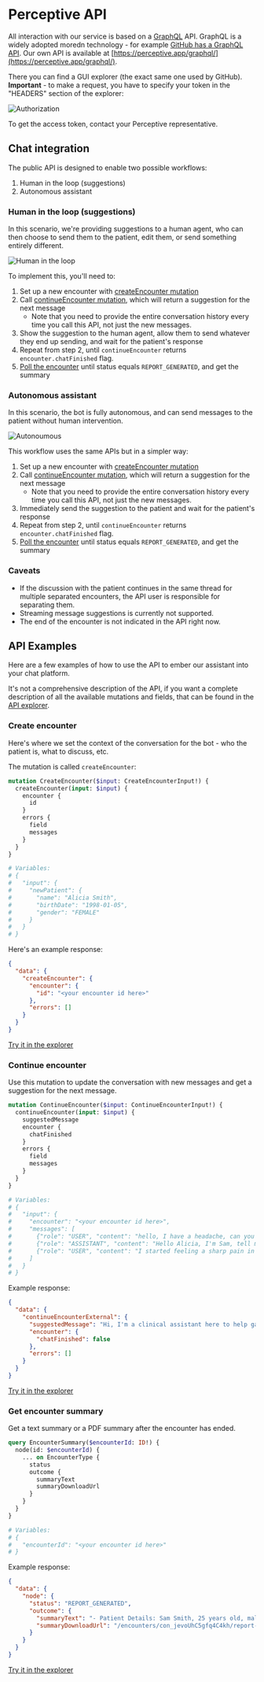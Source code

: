 # Perceptive API

All interaction with our service is based on a [GraphQL](https://graphql.org/) API. GraphQL is a widely adopted moredn technology - for example [GitHub has a GraphQL API](https://docs.github.com/en/graphql/overview/explorer). Our own API is available at [https://perceptive.app/graphql/](https://perceptive.app/graphql/).

There you can find a GUI explorer (the exact same one used by GitHub). **Important** - to make a request, you have to specify your token in the "HEADERS" section of the explorer:

![Authorization](resources/authorization.png)

To get the access token, contact your Perceptive representative.


## Chat integration

The public API is designed to enable two possible workflows:
1. Human in the loop (suggestions)
2. Autonomous assistant


### Human in the loop (suggestions)

In this scenario, we're providing suggestions to a human agent, who can then choose to send them to the patient, edit them, or send something entirely different.

![Human in the loop](resources/human-in-the-loop.png)

To implement this, you'll need to:
1. Set up a new encounter with [createEncounter mutation](#create-encounter)
2. Call [continueEncounter mutation](#continue-encounter), which will return a suggestion for the next message
   * Note that you need to provide the entire conversation history every time you call this API, not just the new messages.
3. Show the suggestion to the human agent, allow them to send whatever they end up sending, and wait for the patient's response
4. Repeat from step 2, until `continueEncounter` returns `encounter.chatFinished` flag.
5. [Poll the encounter](#get-encounter-summary) until status equals `REPORT_GENERATED`, and get the summary


### Autonomous assistant

In this scenario, the bot is fully autonomous, and can send messages to the patient without human intervention.

![Autonoumous](resources/autonomous.png)

This workflow uses the same APIs but in a simpler way:
1. Set up a new encounter with [createEncounter mutation](#create-encounter)
2. Call [continueEncounter mutation](#continue-encounter), which will return a suggestion for the next message
   * Note that you need to provide the entire conversation history every time you call this API, not just the new messages.
3. Immediately send the suggestion to the patient and wait for the patient's response
4. Repeat from step 2, until `continueEncounter` returns `encounter.chatFinished` flag.
5. [Poll the encounter](#get-encounter-summary) until status equals `REPORT_GENERATED`, and get the summary

### Caveats

* If the discussion with the patient continues in the same thread for multiple separated encounters, the API user is responsible for separating them.
* Streaming message suggestions is currently not supported.
* The end of the encounter is not indicated in the API right now.


## API Examples

Here are a few examples of how to use the API to ember our assistant into your chat platform.

It's not a comprehensive description of the API, if you want a complete description of all the available mutations and fields, that can be found in the [API explorer](https://perceptive.care/graphql/).

### Create encounter

Here's where we set the context of the conversation for the bot - who the patient is, what to discuss, etc.

The mutation is called `createEncounter`:
```graphql
mutation CreateEncounter($input: CreateEncounterInput!) {
  createEncounter(input: $input) {
    encounter {
      id
    }
    errors {
      field
      messages
    }
  }
}

# Variables:
# {
#   "input": {
#     "newPatient": {
#       "name": "Alicia Smith",
#       "birthDate": "1998-01-05",
#       "gender": "FEMALE"
#     }
#   }
# }
```

Here's an example response:
```json
{
  "data": {
    "createEncounter": {
      "encounter": {
        "id": "<your encounter id here>"
      },
      "errors": []
    }
  }
}
```

[Try it in the explorer](https://perceptive.care/graphql/#query=%23%20Don't%20forget%20the%20Authorization%20header%0A%0Amutation%20CreateEncounter(%24input%3A%20CreateEncounterInput!)%20%7B%0A%20%20createEncounter(input%3A%20%24input)%20%7B%0A%20%20%20%20encounter%20%7B%0A%20%20%20%20%20%20id%0A%20%20%20%20%7D%0A%20%20%20%20errors%20%7B%0A%20%20%20%20%20%20field%0A%20%20%20%20%20%20messages%0A%20%20%20%20%7D%0A%20%20%7D%0A%7D%0A&operationName=CreateEncounter&variables=%7B%0A%20%20%22input%22%3A%20%7B%0A%20%20%20%20%22newPatient%22%3A%20%7B%0A%20%20%20%20%20%20%22name%22%3A%20%22Alicia%20Smith%22%2C%0A%20%20%20%20%20%20%22birthDate%22%3A%20%221998-01-05%22%2C%0A%20%20%20%20%20%20%22gender%22%3A%20%22FEMALE%22%0A%20%20%20%20%7D%0A%20%20%7D%0A%7D)


### Continue encounter

Use this mutation to update the conversation with new messages and get a suggestion for the next message.

```graphql
mutation ContinueEncounter($input: ContinueEncounterInput!) {
  continueEncounter(input: $input) {
    suggestedMessage
    encounter {
      chatFinished
    }
    errors {
      field
      messages
    }
  }
}

# Variables:
# {
#   "input": {
#     "encounter": "<your encounter id here>",
#     "messages": [
#       {"role": "USER", "content": "hello, I have a headache, can you help?"},
#       {"role": "ASSISTANT", "content": "Hello Alicia, I'm Sam, tell me about your headache please."},
#       {"role": "USER", "content": "I started feeling a sharp pain in my head a few days ago"}
#     ]
#   }
# }
```

Example response:
```json
{
  "data": {
    "continueEncounterExternal": {
      "suggestedMessage": "Hi, I'm a clinical assistant here to help gather information for Dr. Johnson. Could you tell me in your own words what's been going on with your headaches?",
      "encounter": {
        "chatFinished": false
      },
      "errors": []
    }
  }
}
```

[Try it in the explorer](https://perceptive.care/graphql/#query=%23%20Don't%20forget%20the%20Authorization%20header%0A%0Amutation%20ContinueEncounter(%24input%3A%20ContinueEncounterInput!)%20%7B%0A%20%20continueEncounter(input%3A%20%24input)%20%7B%0A%20%20%20%20suggestedMessage%0A%20%20%20%20encounter%20%7B%0A%20%20%20%20%20%20chatFinished%0A%20%20%20%20%7D%0A%20%20%20%20errors%20%7B%0A%20%20%20%20%20%20field%0A%20%20%20%20%20%20messages%0A%20%20%20%20%7D%0A%20%20%7D%0A%7D%0A%0A&operationName=ContinueEncounter&variables=%7B%0A%20%20%22input%22%3A%20%7B%0A%20%20%20%20%22encounter%22%3A%20%22%3Cyour%20encounter%20id%20here%3E%22%2C%0A%20%20%20%20%22messages%22%3A%20%5B%0A%20%20%20%20%20%20%7B%22role%22%3A%20%22USER%22%2C%20%22content%22%3A%20%22hello%2C%20I%20have%20a%20headache%2C%20can%20you%20help%3F%22%7D%0A%20%20%20%20%5D%0A%20%20%7D%0A%7D)


### Get encounter summary

Get a text summary or a PDF summary after the encounter has ended.

```graphql
query EncounterSummary($encounterId: ID!) {
  node(id: $encounterId) {
    ... on EncounterType {
      status
      outcome {
        summaryText
        summaryDownloadUrl
      }
    }
  }
}

# Variables:
# {
#   "encounterId": "<your encounter id here>"
# }
```

Example response:
```json
{
  "data": {
    "node": {
      "status": "REPORT_GENERATED",
      "outcome": {
        "summaryText": "- Patient Details: Sam Smith, 25 years old, male\n- The patient is currently not taking any medications or supplements.\n- The patient has a known allergy to fish, resulting in hives and difficulty breathing upon exposure. He reports no other known allergies, including to latex.\n- The patient presents with a headache, described as sharp, over the last 2-3 days. The pain intensity is rated as 7 on a scale of 1 to 10 and is primarily localized at the back of his head.\n- The patient has taken aspirin for the headache without relief. No concurrent symptoms such as nausea, vomiting, dizziness, vertigo, light or sound sensitivity, or blurry vision have been reported.\n- The patient does not experience auras or prodrome symptoms associated with the headache.\n- There is a documented family history of migraines, with the patient's mother being a known migraine sufferer.",
        "summaryDownloadUrl": "/encounters/con_jevoUhC5gfq4C4kh/report-pdf/"
      }
    }
  }
}
```

[Try it in the explorer](https://perceptive.care/graphql/#query=%23%20Don't%20forget%20the%20Authorization%20header%0A%0Aquery%20EncounterSummary(%24encounterId%3A%20ID!)%20%7B%0A%20%20node(id%3A%20%24encounterId)%20%7B%0A%20%20%20%20...%20on%20EncounterType%20%7B%0A%20%20%20%20%20%20status%0A%20%20%20%20%20%20outcome%20%7B%0A%20%20%20%20%20%20%20%20summaryText%0A%20%20%20%20%20%20%20%20summaryDownloadUrl%0A%20%20%20%20%20%20%7D%0A%20%20%20%20%7D%0A%20%20%7D%0A%7D&operationName=EncounterSummary&variables=%7B%0A%20%20%22encounterId%22%3A%20%22%3Cyour%20encounter%20id%20here%3E%22%0A%7D)


